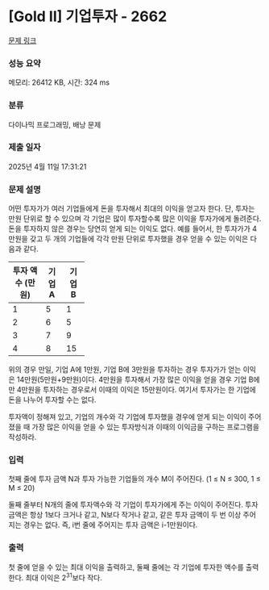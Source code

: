 # [Gold II] 기업투자 - 2662 

[문제 링크](https://www.acmicpc.net/problem/2662) 

### 성능 요약

메모리: 26412 KB, 시간: 324 ms

### 분류

다이나믹 프로그래밍, 배낭 문제

### 제출 일자

2025년 4월 11일 17:31:21

### 문제 설명

<p>어떤 투자가가 여러 기업들에게 돈을 투자해서 최대의 이익을 얻고자 한다. 단, 투자는 만원 단위로 할 수 있으며 각 기업은 많이 투자할수록 많은 이익을 투자가에게 돌려준다. 돈을 투자하지 않은 경우는 당연히 얻게 되는 이익도 없다. 예를 들어서, 한 투자가가 4만원을 갖고 두 개의 기업들에 각각 만원 단위로 투자했을 경우 얻을 수 있는 이익은 다음과 같다.</p>

<table class="table table-bordered" style="width:30%">
	<thead>
		<tr>
			<th>투자 액수 (만원)</th>
			<th>기업 A</th>
			<th>기업 B</th>
		</tr>
	</thead>
	<tbody>
		<tr>
			<td>1</td>
			<td>5</td>
			<td>1</td>
		</tr>
		<tr>
			<td>2</td>
			<td>6</td>
			<td>5</td>
		</tr>
		<tr>
			<td>3</td>
			<td>7</td>
			<td>9</td>
		</tr>
		<tr>
			<td>4</td>
			<td>8</td>
			<td>15 </td>
		</tr>
	</tbody>
</table>

<p>위의 경우 만일, 기업 A에 1만원, 기업 B에 3만원을 투자하는 경우 투자가가 얻는 이익은 14만원(5만원+9만원)이다. 4만원을 투자해서 가장 많은 이익을 얻을 경우 기업 B에만 4만원을 투자하는 경우로서 이때의 이익은 15만원이다. 여기서 투자가는 한 기업에 돈을 나누어 투자할 수는 없다.</p>

<p>투자액이 정해져 있고, 기업의 개수와 각 기업에 투자했을 경우에 얻게 되는 이익이 주어졌을 때 가장 많은 이익을 얻을 수 있는 투자방식과 이때의 이익금을 구하는 프로그램을 작성하라.</p>

### 입력 

 <p>첫째 줄에 투자 금액 N과 투자 가능한 기업들의 개수 M이 주어진다. (1 ≤ N ≤ 300, 1 ≤ M ≤ 20)</p>

<p>둘째 줄부터 N개의 줄에 투자액수와 각 기업이 투자가에게 주는 이익이 주어진다. 투자 금액은 항상 1보다 크거나 같고, N보다 작거나 같고, 같은 투자 금액이 두 번 이상 주어지는 경우는 없다. 즉, i번 줄에 주어지는 투자 금액은 i-1만원이다.</p>

### 출력 

 <p>첫 줄에 얻을 수 있는 최대 이익을 출력하고, 둘째 줄에는 각 기업에 투자한 액수를 출력한다. 최대 이익은 2<sup>31</sup>보다 작다.</p>

